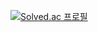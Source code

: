 
[![Solved.ac 프로필](http://mazassumnida.wtf/api/v2/generate_badge?boj=freedomfromoppression)](https://solved.ac/freedomfromoppression)


